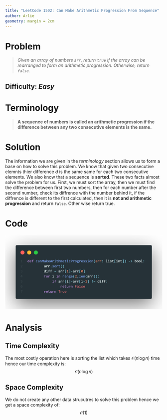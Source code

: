 ```yaml
---
title: "LeetCode 1502: Can Make Arithmetic Progression From Sequence"
author: Arlie
geometry: margin = 2cm
---
```


# Problem
> *Given an array of numbers `arr`, return `true` if the array can be rearranged to form an arithmetic progression. Otherwise, return `false`.*

## Difficulty: *Easy*

# Terminology
> **A sequence of numbers is called an arithmetic progression if the difference between any two consecutive elements is the same.**

# Solution
The information we are given in the *terminology* section allows us to form a base on how to solve this problem. We know that given two consecutive elemnts thier difference $d$ is the same same for each two consecutive elements. We also know that a sequence is **sorted**. These two facts almost solve the problem for us. First, we must sort the array, then we must find the difference between first two numbers, then for each number after the second number, check its diffrence with the number behind it, if the diffrence is different to the first calculated, then it is **not and arithmetic progression** and return `false`. Other wise return true.
# Code
![image](code.png "Solution to the problem in Python")

# Analysis

## Time Complexity
The most costly operation here is sorting the list which takes $\mathcal{O}(n\log n)$ time hence our time complexity is:
$$
\mathcal{O}(n\log n)
$$

## Space Complexity
We do not create any other data strucutres to solve this problem hence we get a space complexity of:
$$
\mathcal{O}(1)
$$